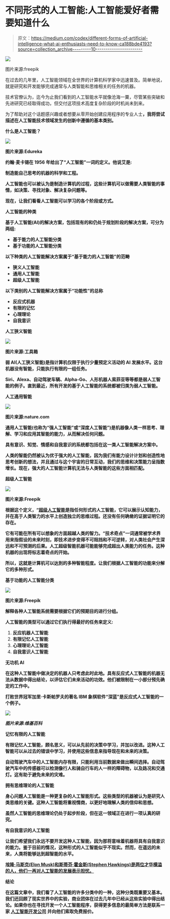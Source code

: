 # 不同形式的人工智能:人工智能爱好者需要知道什么

> 原文：<https://medium.com/codex/different-forms-of-artificial-intelligence-what-ai-enthusiasts-need-to-know-ca188bde4193?source=collection_archive---------10----------------------->

![](img/85bfae20b93fb470bc8213fb36765446.png)

图片来源:freepik

在过去的几年里，人工智能领域在全世界的计算机科学家中迅速普及。简单地说，就是研究和开发能够完成通常与人类智能和思维相关的任务的机器。

技术官僚认为，迄今为止我们看到的人工智能水平就像沧海一粟，尽管某些突破和先进研究已经取得成功，但交付这项技术高度复杂阶段的时机尚未到来。

为了帮助对这个话题感兴趣或者想要从零开始创建应用程序的专业人士[](https://jumpgrowth.com/how-to-create-an-app-from-scratch/)**，我将尝试描述在人工智能技术领域发生的创新中遵循的基本类别。**

****什么是人工智能？****

**![](img/450967de827cd4179c146acc8e8cb5ad.png)**

**图片来源:Edureka**

**约翰·麦卡锡在 1956 年给出了“人工智能”一词的定义。他说艾是:**

**制造能自己思考的机器的科学和工程。**

**人工智能也可以被认为是制造计算机的过程，这些计算机可以做需要人类智能的事情，如决策、寻找对象、解决复杂问题等。**

**现在，让我们看看人工智能可以学习的各个阶段或方式。**

****人工智能的种类****

**基于人工智能(AI)的解决方案，包括现有的和仍处于规划阶段的解决方案，可分为两组:**

*   **基于能力的人工智能分类**
*   **基于功能的人工智能分类**

**以下种类的人工智能解决方案属于“基于能力的人工智能”的范畴**

*   **狭义人工智能**
*   **通用人工智能**
*   **超级人工智能**

**以下类别的人工智能解决方案属于“功能性”的总称**

*   **反应式机器**
*   **有限的记忆**
*   **心理理论**
*   **自我意识**

****人工狭义智能****

**![](img/6c22b0086dbcc7b21bdcc0862a4b1ff6.png)**

**图片来源:工具箱**

**弱 AI(人工狭义智能)是指计算机仅限于执行少量预定义活动的 AI 发展水平。这台机器没有智能，只能执行有限的一组任务。**

**Siri、Alexa、自动驾驶车辆、Alpha-Go、人形机器人索菲亚等等都是弱人工智能的例子。直到最近，所有开发的基于人工智能的系统都被归类为弱人工智能。**

****人工通用智能****

**![](img/ab5e9b621bfc96f886bc657cee89ab59.png)**

**图片来源:nature.com**

**通用人工智能(也称为“强人工智能”或“深度人工智能”)是机器像人类一样思考、理解、学习和应用其智能的能力，从而解决任何问题。**

**具有意识、知觉、情感和自我意识的系统都包括在这一类人工智能解决方案中。**

**人类的智能仍然被认为优于强大的人工智能，因为我们有能力设计计划和创造性地思考创新的想法，并且通过与这个宇宙的日常互动，我们的思维和决策能力呈指数增长。现在，强大的人工智能计算机无法与人类智能的这些方面相匹配。**

****超级人工智能****

**![](img/0060f9b391f01de8327eb798bb9949df.png)**

**图片来源:Freepik**

**根据这个定义，“[超级人工智能](https://www.spiceworks.com/tech/artificial-intelligence/articles/super-artificial-intelligence/)是指任何形式的人工智能，它可以展示认知能力，并在高于人类智力的水平上创造独立的思维过程。还没有任何确凿的证据证明它的存在。**

**它有可能在所有可以想象的方面超越人类的智力。“技术奇点”一词通常被学术界用来指假设的未来时刻，即技术进步变得不可阻挡和不可逆转，对人类社会产生深远和不可预测的后果。人工超级智能机器可能能够完成超出人类能力的任务。这种机器的出现将标志着奇点的开始。**

**所以，这就是计算机可以达到的多种智能程度。让我们根据人工智能的功能来分解它的多种形式。**

****基于功能的人工智能分类****

**![](img/ba9508ebe41a30254dce7ceecfc2ece4.png)**

**图片来源:Freepik**

**解释各种人工智能系统需要根据它们的预期目的进行分组。**

**人工智能的类型可以通过它们执行得最好的任务来定义:**

1.  **反应机器人工智能**
2.  **有限记忆人工智能**
3.  **心理理论人工智能**
4.  **自我意识人工智能**

****无功机 AI****

**在这种人工智能中做决定的机器人只考虑此时此地。具有反应式人工智能的机器无法从数据中得出结论，以评估它们未来活动的功效。他们被限制在一小部分预先确定的工作中。**

**打败世界冠军加里·卡斯帕罗夫的著名 IBM 象棋软件“深蓝”是反应式人工智能的一个例子。**

**![](img/d8d0934d80e8500502a63b3ae71f773b.png)**

***图片来源:维基百科***

****记忆有限的人工智能****

**有限记忆人工智能，顾名思义，可以从先前的决策中学习，并加以改进。这种人工智能可以从过去的错误中学习，并使用这些信息来指导现在和未来的决策。**

**自动驾驶汽车中的人工智能内存有限，只能利用当前数据来做出瞬间选择。自动驾驶汽车中的传感器可以检测像行人和骑自行车的人一样的障碍物，以及路况和交通灯。这有助于避免未来的灾难。**

****拥有思维理论的人工智能****

**身心问题人工智能是一种更复杂的人工智能形式。这些类型的机器被认为是研究人类思维的关键。这种人工智能将重视情商，以更好地理解人类的信仰和思想。**

**虽然人工智能的思维理论仍处于起步阶段，但在这一领域正在进行一项认真的研究。**

****有自我意识的人工智能****

**让我们希望我们永远不要开发这种人工智能，因为那将意味着机器将具有自我意识的能力。鉴于目前的情况，这种形式的人工智能似乎不现实。然而，在遥远的未来，人类将能够达到超智能的水平。**

**[埃隆·马斯克(Elon Musk)和斯蒂芬·霍金斯(Stephen Hawkings)是两位才华横溢的人，他们一再对人工智能的发展表示担忧。](https://www.newsweek.com/ai-asilomar-principles-artificial-intelligence-elon-musk-550525)**

****结论****

**在这篇文章中，我们看了人工智能的许多分类中的一种，这种分类既重要又基本。我们还回顾了现实世界中的实验，商业团体在过去几年中已经从这些实验中得出结论。如果你也在寻找开发一个人工智能程序，获得更多信息的最简单方法是联系一家 [**人工智能开发公司**](https://jumpgrowth.com/ai-ml-development-services/) 并向他们索取免费报价。**